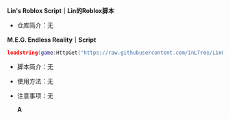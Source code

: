 **Lin's Roblox Script｜Lin的Roblox脚本**
 
- 仓库简介：无
 
**M.E.G. Endless Reality｜Script**

```lua
loadstring(game:HttpGet("https://raw.githubusercontent.com/InLTree/LinRobloxScript/refs/heads/main/M.E.G.EndlessRealityScript.lua"))()
```

- 脚本简介：无

- 使用方法：无

- 注意事项：无

  **A**
